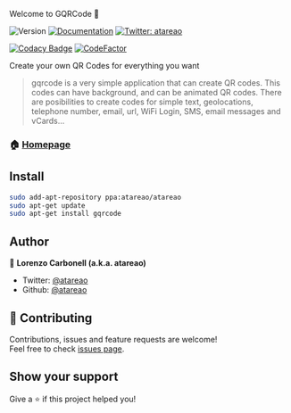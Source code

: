  Welcome to GQRCode 👋

![Version](https://img.shields.io/badge/version-0.5.3-blue.svg?cacheSeconds=2592000)
[![Documentation](https://img.shields.io/badge/documentation-yes-brightgreen.svg)](https://www.atareao.es/aplicacion/crear-codigos-qr-en-ubuntu/)
[![Twitter: atareao](https://img.shields.io/twitter/follow/atareao.svg?style=social)](https://twitter.com/atareao)

[![Codacy Badge](https://api.codacy.com/project/badge/Grade/0b82a753282f4e59bfc1ac03bf4ad120)](https://www.codacy.com/manual/atareao/gqrcode?utm_source=github.com&amp;utm_medium=referral&amp;utm_content=atareao/gqrcode&amp;utm_campaign=Badge_Grade)
[![CodeFactor](https://www.codefactor.io/repository/github/atareao/gqrcode/badge)](https://www.codefactor.io/repository/github/atareao/gqrcode)

Create your own QR Codes for everything you want

> gqrcode is a very simple application that can create QR codes. This codes can have background, and can be animated QR codes. There are posibilities to create codes for simple text, geolocations, telephone number, email, url, WiFi Login, SMS, email messages and vCards...


### 🏠 [Homepage](https://www.atareao.es/aplicacion/crear-codigos-qr-en-ubuntu/)

## Install

```sh
sudo add-apt-repository ppa:atareao/atareao
sudo apt-get update
sudo apt-get install gqrcode
```

## Author

👤 **Lorenzo Carbonell (a.k.a. atareao)**

* Twitter: [@atareao](https://twitter.com/atareao)
* Github: [@atareao](https://github.com/atareao)

## 🤝 Contributing

Contributions, issues and feature requests are welcome!<br />Feel free to check [issues page](https://github.com/atareao/gqrcode/issues/).

## Show your support

Give a ⭐️ if this project helped you!
